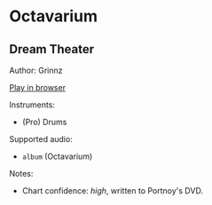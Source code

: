# Octavarium

## Dream Theater

Author: Grinnz

[Play in browser](http://pages.cs.wisc.edu/~tolly/customs/?title=octavarium&artist=dream-theater)

Instruments:

  * (Pro) Drums

Supported audio:

  * `album` (Octavarium)

Notes:

  * Chart confidence: *high*, written to Portnoy's DVD.


